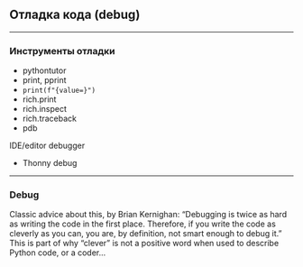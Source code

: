 ## Отладка кода (debug)


---
### Инструменты отладки

* pythontutor
* print, pprint
* ``print(f"{value=}")``
* rich.print
* rich.inspect
* rich.traceback
* pdb

IDE/editor debugger

* Thonny debug

---
### Debug

Classic advice about this, by Brian Kernighan: “Debugging is twice as hard as
writing the code in the first place. Therefore, if you write the code as
cleverly as you can, you are, by definition, not smart enough to debug it.”
This is part of why “clever” is not a positive word when used to describe
Python code, or a coder...
